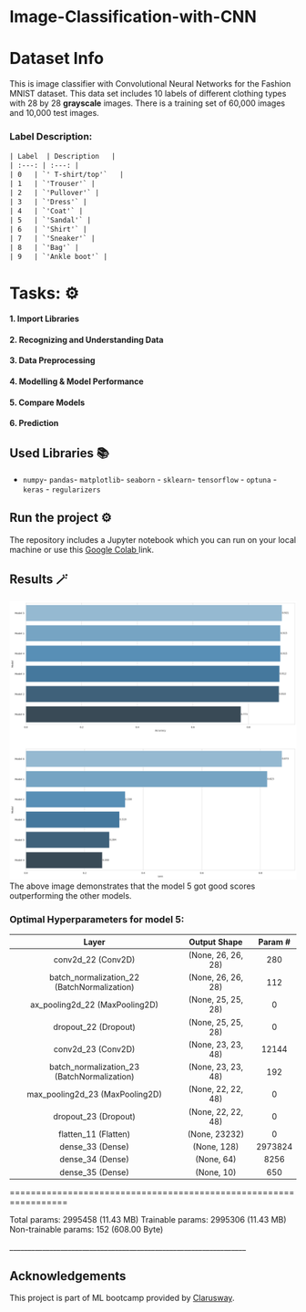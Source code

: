 # Image-Classification-with-CNN

# Dataset Info

<p>This is image classifier with Convolutional Neural Networks for the Fashion MNIST dataset. This data set includes 10 labels of different clothing types with 28 by 28 <b>grayscale</b> images. There is a training set of 60,000 images and 10,000 test images.</p>

   ### Label	Description: 
   
    | Label  | Description   |
    | :---: | :---: |
    | 0   | `' T-shirt/top'`   |
    | 1   | `'Trouser'` |
    | 2   | `'Pullover'` |
    | 3   | `'Dress'` |
    | 4   | `'Coat'` |
    | 5   | `'Sandal'` |
    | 6   | `'Shirt'` |
    | 7   | `'Sneaker'` |
    | 8   | `'Bag'` |
    | 9   | `'Ankle boot'` |

    
# Tasks: ⚙️

#### 1. Import Libraries

#### 2. Recognizing and Understanding Data

#### 3. Data Preprocessing
  
#### 4. Modelling & Model Performance

#### 5. Compare Models

#### 6. Prediction



## Used Libraries 📚
- `numpy`- `pandas`- `matplotlib`- `seaborn` - `sklearn`- `tensorflow` - `optuna`  - `keras` - `regularizers`


  
## Run the project ⚙️
The repository includes a Jupyter notebook which you can run on your local machine or use this <a href="https://colab.research.google.com/drive/1rwkGOsSng8i12h95GkPvm0azgyLdg5Yc?usp=sharing"> Google Colab </a> link.




## Results 🪄
![Result](Result.png)
The above image demonstrates that the model 5 got good scores outperforming the other models.

### Optimal Hyperparameters for model 5:
 
| Layer     | Output Shape   | Param # | 
| :---: | :---: | :---: |
| conv2d_22 (Conv2D)   | (None, 26, 26, 28)  | 280 |
| batch_normalization_22 (BatchNormalization)   | (None, 26, 26, 28) | 112 |
| ax_pooling2d_22 (MaxPooling2D)    | (None, 25, 25, 28) | 0 |
| dropout_22 (Dropout)   | (None, 25, 25, 28) | 0 |
| conv2d_23 (Conv2D)   | (None, 23, 23, 48) | 12144   |
| batch_normalization_23 (BatchNormalization)   | (None, 23, 23, 48) |192    |    
| max_pooling2d_23 (MaxPooling2D)   | (None, 22, 22, 48) |0 |
| dropout_23 (Dropout)   |(None, 22, 22, 48) |0 |
| flatten_11 (Flatten)   | (None, 23232)  | 0 |
| dense_33 (Dense)   | (None, 128) | 2973824 |
| dense_34 (Dense)   | (None, 64) | 8256  |    
| dense_35 (Dense)   | (None, 10) | 650 |      
=================================================================
<p> Total params: 2995458 (11.43 MB)
Trainable params: 2995306 (11.43 MB)
Non-trainable params: 152 (608.00 Byte)</p>
_________________________________________________________________


## Acknowledgements
This project is part of ML bootcamp provided by <a href="https://clarusway.com/"> Clarusway</a>.

